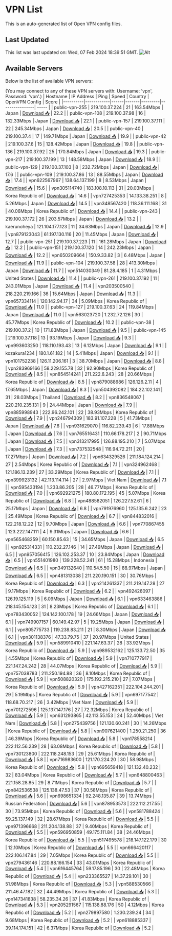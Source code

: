 # VPN List

This is an auto-generated list of Open VPN config files.

## Last Updated

This list was last updated on: Wed, 07 Feb 2024 18:39:51 GMT.
![Alt](https://repobeats.axiom.co/api/embed/186b98318ef1479477931607c1ad7d823f12451f.svg "Repobeats analytics image")

## Available Servers

Below is the list of available VPN servers:

(You may connect to any of these VPN servers with: Username: 'vpn', Password: 'vpn'.)
| Hostname | IP Address | Ping | Speed | Country | OpenVPN Config | Score |
|----------|------------|------|-------|---------|----------------| ----- |
| public-vpn-255 | 219.100.37.224 | 21 | 163.54Mbps | Japan | [Download 📥](./configs/server_0_JP.ovpn) | 22.2 |
| public-vpn-108 | 219.100.37.98 | 16 | 132.33Mbps | Japan | [Download 📥](./configs/server_1_JP.ovpn) | 22.1 |
| public-vpn-157 | 219.100.37.111 | 22 | 245.34Mbps | Japan | [Download 📥](./configs/server_2_JP.ovpn) | 20.5 |
| public-vpn-40 | 219.100.37.4 | 17 | 149.71Mbps | Japan | [Download 📥](./configs/server_3_JP.ovpn) | 19.9 |
| public-vpn-42 | 219.100.37.6 | 15 | 128.42Mbps | Japan | [Download 📥](./configs/server_4_JP.ovpn) | 19.8 |
| public-vpn-136 | 219.100.37.92 | 25 | 170.84Mbps | Japan | [Download 📥](./configs/server_5_JP.ovpn) | 19.3 |
| public-vpn-217 | 219.100.37.199 | 13 | 148.58Mbps | Japan | [Download 📥](./configs/server_6_JP.ovpn) | 18.9 |
| public-vpn-129 | 219.100.37.103 | 8 | 232.72Mbps | Japan | [Download 📥](./configs/server_7_JP.ovpn) | 17.6 |
| public-vpn-109 | 219.100.37.86 | 13 | 88.55Mbps | Japan | [Download 📥](./configs/server_8_JP.ovpn) | 17.4 |
| vpn622567967 | 138.64.137.199 | 8 | 8.53Mbps | Japan | [Download 📥](./configs/server_9_JP.ovpn) | 15.6 |
| vpn305114740 | 183.108.10.113 | 31 | 20.03Mbps | Korea Republic of | [Download 📥](./configs/server_10_KR.ovpn) | 14.6 |
| vpn727425353 | 14.133.38.251 | 8 | 5.26Mbps | Japan | [Download 📥](./configs/server_11_JP.ovpn) | 14.5 |
| vpn348567420 | 118.36.111.168 | 31 | 40.06Mbps | Korea Republic of | [Download 📥](./configs/server_12_KR.ovpn) | 14.4 |
| public-vpn-243 | 219.100.37.172 | 26 | 203.57Mbps | Japan | [Download 📥](./configs/server_13_JP.ovpn) | 13.2 |
| kaerunoheya | 121.104.177.123 | 11 | 34.63Mbps | Japan | [Download 📥](./configs/server_14_JP.ovpn) | 12.9 |
| vpn879123043 | 61.197.130.116 | 20 | 11.45Mbps | Japan | [Download 📥](./configs/server_15_JP.ovpn) | 12.7 |
| public-vpn-251 | 219.100.37.223 | 11 | 161.28Mbps | Japan | [Download 📥](./configs/server_16_JP.ovpn) | 12.2 |
| public-vpn-151 | 219.100.37.120 | 14 | 242.23Mbps | Japan | [Download 📥](./configs/server_17_JP.ovpn) | 12.2 |
| vpn650209664 | 150.9.33.82 | 3 | 6.48Mbps | Japan | [Download 📥](./configs/server_18_JP.ovpn) | 11.9 |
| public-vpn-104 | 219.100.37.58 | 28 | 413.30Mbps | Japan | [Download 📥](./configs/server_19_JP.ovpn) | 11.7 |
| vpn514030349 | 81.28.4.185 | 1 | 4.31Mbps | United States | [Download 📥](./configs/server_20_US.ovpn) | 11.4 |
| public-vpn-261 | 219.100.37.192 | 11 | 243.01Mbps | Japan | [Download 📥](./configs/server_21_JP.ovpn) | 11.4 |
| vpn203500540 | 218.220.219.166 | 36 | 15.64Mbps | Japan | [Download 📥](./configs/server_22_JP.ovpn) | 11.3 |
| vpn657334114 | 120.142.94.17 | 34 | 5.09Mbps | Korea Republic of | [Download 📥](./configs/server_23_KR.ovpn) | 11.0 |
| public-vpn-127 | 219.100.37.63 | 24 | 119.84Mbps | Japan | [Download 📥](./configs/server_24_JP.ovpn) | 11.0 |
| vpn563023720 | 1.232.72.126 | 30 | 45.77Mbps | Korea Republic of | [Download 📥](./configs/server_25_KR.ovpn) | 10.2 |
| public-vpn-38 | 219.100.37.2 | 10 | 171.83Mbps | Japan | [Download 📥](./configs/server_26_JP.ovpn) | 9.5 |
| public-vpn-145 | 219.100.37.118 | 13 | 93.19Mbps | Japan | [Download 📥](./configs/server_27_JP.ovpn) | 9.3 |
| vpn993603250 | 118.110.193.43 | 13 | 6.12Mbps | Japan | [Download 📥](./configs/server_28_JP.ovpn) | 9.1 |
| kozakura1234 | 180.1.61.182 | 14 | 5.41Mbps | Japan | [Download 📥](./configs/server_29_JP.ovpn) | 9.1 |
| vpn101752238 | 126.11.206.161 | 3 | 38.70Mbps | Japan | [Download 📥](./configs/server_30_JP.ovpn) | 8.8 |
| vpn283969166 | 58.229.155.78 | 32 | 92.90Mbps | Korea Republic of | [Download 📥](./configs/server_31_KR.ovpn) | 8.5 |
| vpn854514241 | 211.222.6.243 | 28 | 20.66Mbps | Korea Republic of | [Download 📥](./configs/server_32_KR.ovpn) | 8.5 |
| vpn879088686 | 126.126.2.11 | 4 | 17.65Mbps | Japan | [Download 📥](./configs/server_33_JP.ovpn) | 8.3 |
| vpn504392082 | 184.22.102.141 | 31 | 28.03Mbps | Thailand | [Download 📥](./configs/server_34_TH.ovpn) | 8.2 |
| vpn836548067 | 220.210.235.131 | 9 | 24.44Mbps | Japan | [Download 📥](./configs/server_35_JP.ovpn) | 7.9 |
| vpn885998943 | 222.96.242.101 | 22 | 38.93Mbps | Korea Republic of | [Download 📥](./configs/server_36_KR.ovpn) | 7.9 |
| vpn246794309 | 183.91.107.228 | 5 | 41.73Mbps | Japan | [Download 📥](./configs/server_37_JP.ovpn) | 7.6 |
| vpn931629070 | 116.82.239.43 | 6 | 17.88Mbps | Japan | [Download 📥](./configs/server_38_JP.ovpn) | 7.6 |
| vpn765516431 | 110.66.178.217 | 2 | 90.71Mbps | Japan | [Download 📥](./configs/server_39_JP.ovpn) | 7.5 |
| vpn313217995 | 126.88.195.210 | 7 | 5.07Mbps | Japan | [Download 📥](./configs/server_40_JP.ovpn) | 7.3 |
| vpn737532548 | 116.94.72.211 | 20 | 17.27Mbps | Japan | [Download 📥](./configs/server_41_JP.ovpn) | 7.2 |
| vpn634329526 | 211.184.124.214 | 27 | 2.54Mbps | Korea Republic of | [Download 📥](./configs/server_42_KR.ovpn) | 7.1 |
| vpn324962468 | 121.186.13.239 | 27 | 33.29Mbps | Korea Republic of | [Download 📥](./configs/server_43_KR.ovpn) | 7.1 |
| vpn399923132 | 42.113.114.114 | 27 | 2.97Mbps | Viet Nam | [Download 📥](./configs/server_44_VN.ovpn) | 7.1 |
| vpn595433194 | 1.233.86.205 | 28 | 46.77Mbps | Korea Republic of | [Download 📥](./configs/server_45_KR.ovpn) | 7.0 |
| vpn692921275 | 180.80.172.195 | 45 | 5.07Mbps | Korea Republic of | [Download 📥](./configs/server_46_KR.ovpn) | 6.8 |
| vpn488582051 | 126.227.52.61 | 6 | 25.17Mbps | Japan | [Download 📥](./configs/server_47_JP.ovpn) | 6.8 |
| vpn791976960 | 125.135.6.242 | 23 | 25.49Mbps | Korea Republic of | [Download 📥](./configs/server_48_KR.ovpn) | 6.7 |
| vpn844832016 | 122.218.12.22 | 12 | 9.70Mbps | Japan | [Download 📥](./configs/server_49_JP.ovpn) | 6.6 |
| vpn770867455 | 123.222.147.111 | 4 | 9.31Mbps | Japan | [Download 📥](./configs/server_50_JP.ovpn) | 6.6 |
| vpn565468259 | 60.150.85.63 | 15 | 34.65Mbps | Japan | [Download 📥](./configs/server_51_JP.ovpn) | 6.5 |
| vpn925314331 | 110.232.27.146 | 14 | 27.49Mbps | Japan | [Download 📥](./configs/server_52_JP.ovpn) | 6.5 |
| vpn957056415 | 126.102.253.37 | 10 | 23.84Mbps | Japan | [Download 📥](./configs/server_53_JP.ovpn) | 6.5 |
| vpn551401980 | 139.228.52.241 | 61 | 15.28Mbps | Indonesia | [Download 📥](./configs/server_54_ID.ovpn) | 6.5 |
| vpn349132640 | 110.54.5.50 | 15 | 88.97Mbps | Japan | [Download 📥](./configs/server_55_JP.ovpn) | 6.5 |
| vpn481313038 | 211.220.190.151 | 30 | 30.76Mbps | Korea Republic of | [Download 📥](./configs/server_56_KR.ovpn) | 6.3 |
| vpn214261337 | 211.219.147.28 | 27 | 9.17Mbps | Korea Republic of | [Download 📥](./configs/server_57_KR.ovpn) | 6.2 |
| vpn492426097 | 126.19.125.119 | 5 | 6.09Mbps | Japan | [Download 📥](./configs/server_58_JP.ovpn) | 6.1 |
| vpn633463886 | 218.145.154.123 | 31 | 8.23Mbps | Korea Republic of | [Download 📥](./configs/server_59_KR.ovpn) | 6.1 |
| vpn783430052 | 124.142.100.178 | 19 | 24.66Mbps | Japan | [Download 📥](./configs/server_60_JP.ovpn) | 6.1 |
| vpn749907157 | 60.149.42.97 | 5 | 19.25Mbps | Japan | [Download 📥](./configs/server_61_JP.ovpn) | 6.1 |
| vpn805775733 | 119.238.83.211 | 21 | 8.30Mbps | Japan | [Download 📥](./configs/server_62_JP.ovpn) | 6.1 |
| vpn301138376 | 47.33.79.75 | 37 | 20.97Mbps | United States | [Download 📥](./configs/server_63_US.ovpn) | 5.9 |
| vpn589910410 | 221.147.63.37 | 28 | 33.92Mbps | Korea Republic of | [Download 📥](./configs/server_64_KR.ovpn) | 5.9 |
| vpn989532162 | 125.133.72.50 | 35 | 4.55Mbps | Korea Republic of | [Download 📥](./configs/server_65_KR.ovpn) | 5.9 |
| vpn710777917 | 221.147.24.242 | 28 | 44.07Mbps | Korea Republic of | [Download 📥](./configs/server_66_KR.ovpn) | 5.9 |
| vpn757038783 | 211.250.194.88 | 36 | 8.10Mbps | Korea Republic of | [Download 📥](./configs/server_67_KR.ovpn) | 5.9 |
| vpn508820320 | 175.192.215.210 | 27 | 7.07Mbps | Korea Republic of | [Download 📥](./configs/server_68_KR.ovpn) | 5.9 |
| vpn427162351 | 222.104.244.201 | 29 | 5.19Mbps | Korea Republic of | [Download 📥](./configs/server_69_KR.ovpn) | 5.9 |
| vpn697177542 | 118.68.70.217 | 26 | 3.42Mbps | Viet Nam | [Download 📥](./configs/server_70_VN.ovpn) | 5.9 |
| vpn701272596 | 125.137.147.176 | 27 | 72.32Mbps | Korea Republic of | [Download 📥](./configs/server_71_KR.ovpn) | 5.9 |
| vpn631293865 | 42.113.55.153 | 24 | 52.40Mbps | Viet Nam | [Download 📥](./configs/server_72_VN.ovpn) | 5.8 |
| vpn275439756 | 121.130.60.241 | 30 | 14.26Mbps | Korea Republic of | [Download 📥](./configs/server_73_KR.ovpn) | 5.8 |
| vpn907621400 | 1.250.21.250 | 36 | 46.39Mbps | Korea Republic of | [Download 📥](./configs/server_74_KR.ovpn) | 5.8 |
| vpn178558214 | 222.112.56.239 | 28 | 63.08Mbps | Korea Republic of | [Download 📥](./configs/server_75_KR.ovpn) | 5.8 |
| vpn730123800 | 222.118.248.153 | 29 | 25.61Mbps | Korea Republic of | [Download 📥](./configs/server_76_KR.ovpn) | 5.8 |
| vpn716983600 | 121.170.224.20 | 30 | 58.98Mbps | Korea Republic of | [Download 📥](./configs/server_77_KR.ovpn) | 5.8 |
| vpn695659418 | 121.132.40.232 | 32 | 83.04Mbps | Korea Republic of | [Download 📥](./configs/server_78_KR.ovpn) | 5.7 |
| vpn648800463 | 221.158.28.85 | 29 | 8.71Mbps | Korea Republic of | [Download 📥](./configs/server_79_KR.ovpn) | 5.7 |
| vpn842536538 | 125.138.47.53 | 37 | 30.58Mbps | Korea Republic of | [Download 📥](./configs/server_80_KR.ovpn) | 5.6 |
| vpn698651334 | 92.248.135.87 | 39 | 13.74Mbps | Russian Federation | [Download 📥](./configs/server_81_RU.ovpn) | 5.6 |
| vpn878953573 | 222.112.217.55 | 30 | 73.95Mbps | Korea Republic of | [Download 📥](./configs/server_82_KR.ovpn) | 5.6 |
| vpn581788424 | 59.25.137.149 | 32 | 28.67Mbps | Korea Republic of | [Download 📥](./configs/server_83_KR.ovpn) | 5.5 |
| vpn971396668 | 211.204.138.88 | 37 | 9.40Mbps | Korea Republic of | [Download 📥](./configs/server_84_KR.ovpn) | 5.5 |
| vpn596950859 | 49.175.111.84 | 38 | 24.46Mbps | Korea Republic of | [Download 📥](./configs/server_85_KR.ovpn) | 5.5 |
| vpn517495578 | 218.147.122.179 | 30 | 12.10Mbps | Korea Republic of | [Download 📥](./configs/server_86_KR.ovpn) | 5.5 |
| vpn666420117 | 222.106.147.84 | 29 | 7.05Mbps | Korea Republic of | [Download 📥](./configs/server_87_KR.ovpn) | 5.5 |
| vpn279436146 | 220.88.166.154 | 33 | 43.01Mbps | Korea Republic of | [Download 📥](./configs/server_88_KR.ovpn) | 5.4 |
| vpn616445764 | 59.17.85.196 | 30 | 22.48Mbps | Korea Republic of | [Download 📥](./configs/server_89_KR.ovpn) | 5.4 |
| vpn233365527 | 14.37.29.101 | 30 | 51.98Mbps | Korea Republic of | [Download 📥](./configs/server_90_KR.ovpn) | 5.3 |
| vpn588530566 | 211.46.47.182 | 32 | 44.49Mbps | Korea Republic of | [Download 📥](./configs/server_91_KR.ovpn) | 5.3 |
| vpn147341838 | 58.235.34.26 | 37 | 41.83Mbps | Korea Republic of | [Download 📥](./configs/server_92_KR.ovpn) | 5.3 |
| vpn205291567 | 115.138.88.176 | 50 | 4.12Mbps | Korea Republic of | [Download 📥](./configs/server_93_KR.ovpn) | 5.2 |
| vpn279897580 | 1.230.239.24 | 34 | 9.68Mbps | Korea Republic of | [Download 📥](./configs/server_94_KR.ovpn) | 5.2 |
| vpn618885337 | 39.114.174.151 | 42 | 6.37Mbps | Korea Republic of | [Download 📥](./configs/server_95_KR.ovpn) | 5.2 |
